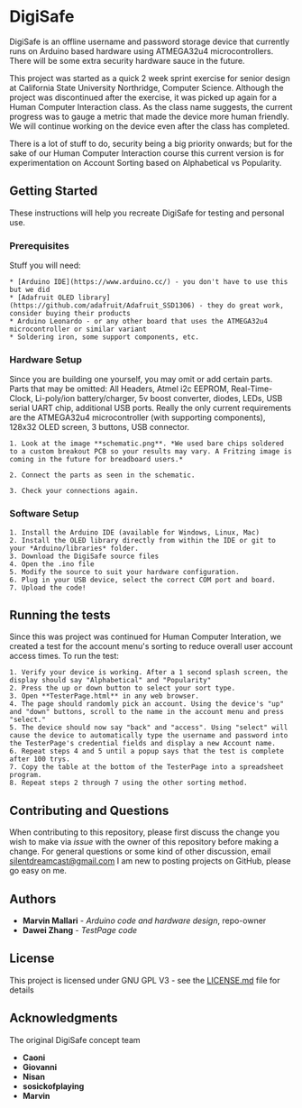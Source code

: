 # DigiSafe

DigiSafe is an offline username and password storage device that currently runs on Arduino based hardware using ATMEGA32u4 microcontrollers. There will be some extra security hardware sauce in the future.

This project was started as a quick 2 week sprint exercise for senior design at California State University Northridge, Computer Science. Although the project was discontinued after the exercise, it was picked up again for a Human Computer Interaction class. As the class name suggests, the current progress was to gauge a metric that made the device more human friendly. We will continue working on the device even after the class has completed.

There is a lot of stuff to do, security being a big priority onwards; but for the sake of our Human Computer Interaction course this current version is for experimentation on Account Sorting based on Alphabetical vs Popularity.

## Getting Started

These instructions will help you recreate DigiSafe for testing and personal use.

### Prerequisites

Stuff you will need:

```
* [Arduino IDE](https://www.arduino.cc/) - you don't have to use this but we did
* [Adafruit OLED library](https://github.com/adafruit/Adafruit_SSD1306) - they do great work, consider buying their products
* Arduino Leonardo - or any other board that uses the ATMEGA32u4 microcontroller or similar variant
* Soldering iron, some support components, etc.
```

### Hardware Setup

Since you are building one yourself, you may omit or add certain parts.
Parts that may be omitted: All Headers, Atmel i2c EEPROM, Real-Time-Clock, Li-poly/ion battery/charger, 5v boost converter, diodes, LEDs, USB serial UART chip, additional USB ports.
Really the only current requirements are the ATMEGA32u4 microcontroller (with supporting components), 128x32 OLED screen, 3 buttons, USB connector.

```
1. Look at the image **schematic.png**. *We used bare chips soldered to a custom breakout PCB so your results may vary. A Fritzing image is coming in the future for breadboard users.*

2. Connect the parts as seen in the schematic.

3. Check your connections again.
```

### Software Setup

```
1. Install the Arduino IDE (available for Windows, Linux, Mac)
2. Install the OLED library directly from within the IDE or git to your *Arduino/libraries* folder.
3. Download the DigiSafe source files
4. Open the .ino file
5. Modify the source to suit your hardware configuration.
6. Plug in your USB device, select the correct COM port and board.
7. Upload the code!
```

## Running the tests

Since this was project was continued for Human Computer Interation, we created a test for the account menu's sorting to reduce overall user account access times.
To run the test:

```
1. Verify your device is working. After a 1 second splash screen, the display should say "Alphabetical" and "Popularity"
2. Press the up or down button to select your sort type.
3. Open **TesterPage.html** in any web browser.
4. The page should randomly pick an account. Using the device's "up" and "down" buttons, scroll to the name in the account menu and press "select."
5. The device should now say "back" and "access". Using "select" will cause the device to automatically type the username and password into the TesterPage's credential fields and display a new Account name.
6. Repeat steps 4 and 5 until a popup says that the test is complete after 100 trys.
7. Copy the table at the bottom of the TesterPage into a spreadsheet program.
8. Repeat steps 2 through 7 using the other sorting method.
```

## Contributing and Questions

When contributing to this repository, please first discuss the change you wish to make via *issue* with the owner of this repository before making a change.
For general questions or some kind of other discussion, email silentdreamcast@gmail.com
I am new to posting projects on GitHub, please go easy on me.

## Authors

* **Marvin Mallari** - *Arduino code and hardware design*, repo-owner
* **Dawei Zhang** - *TestPage code*

## License

This project is licensed under GNU GPL V3 - see the [LICENSE.md](LICENSE.md) file for details

## Acknowledgments

The original DigiSafe concept team
* **Caoni**
* **Giovanni**
* **Nisan**
* **sosickofplaying**
* **Marvin**
